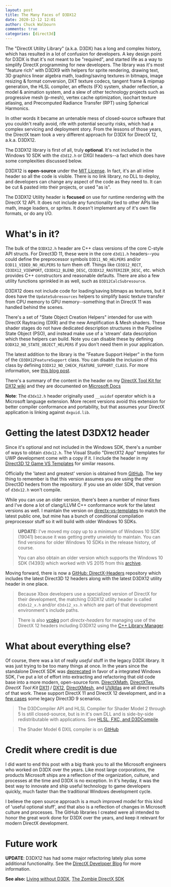 ```yaml
---
layout: post
title: The Many Faces of D3DX12
date: 2020-12-12 12:01
author: Chuck Walbourn
comments: true
categories: [direct3d]
---
```


The "DirectX Utility Library" (a.k.a. D3DX) has a long and complex history, which has resulted in a lot of confusion for developers. A key design point for D3DX is that it's not meant to be "required", and started life as a way to simplify DirectX programming for new developers. The library was it's most "feature rich" with D3DX9 with helpers for sprite rendering, drawing text, 3D graphics linear algebra math, loading/saving textures in bitmaps, image resizing & format conversion, DXT texture codecs, tangent frame & mipmap generation, the HLSL compiler, an effects (FX) system, shader reflection, a model & animation system, and a slew of other technology projects such as progressive mesh (p-mesh), vertex cache optimization, isochart texture atlasing, and Precomputed Radiance Transfer (RPT) using Spherical Harmonics.

In other words it became an untenable mess of closed-source software that you couldn't really avoid, rife with potential security risks, which had a complex servicing and deployment story. From the lessons of those years, the DirectX team took a very different approach for D3DX for DirectX 12, a.k.a. D3DX12.
<!--more-->

The D3DX12 library is first of all, truly **optional**. It's not included in the Windows 10 SDK with the ``d3d12.h`` or DXGI headers--a fact which does have some complexities discussed below.

D3DX12 is **open-source** under the [MIT License](https://opensource.org/licenses/MIT). In fact, it's an all inline header so all the code is visible. There is no link library, no DLL to deploy, and developers can change any aspect of the code as they need to. It can be cut & pasted into their projects, or used "as is".

The D3DX12 Utility header is **focused** on use for runtime rendering with the DirectX 12 API. It does not include any functionality tied to other APIs like math, image loaders, or sprites. It doesn't implement any of it's own file formats, or do any I/O.

# What's in it?

The bulk of the ``D3DX12.h`` header are C++ class versions of the core C-style API structs. For Direct3D 11, these were in the core ``d3d11.h`` headers--you could define the preprocessor symbols  ``D3D11_NO_HELPERS`` and/or ``D3D11_VIDEO_NO_HELPERS`` to turn them off. Things like ``CD3D12_RECT``, ``CD3DX12_VIEWPORT``, ``CD3DX12_BLEND_DESC``, ``CD3DX12_RASTERIZER_DESC``, etc. which provides C++ constructors and reasonable defaults. There are also a few utility functions sprinkled in as well, such as ``D3D12CalcSubresource``.

D3DX12 does not include code for loading/saving bitmaps as textures, but it does have the ``UpdateSubresources`` helpers to simplify basic texture transfer from CPU memory to GPU memory--something that in DirectX 11 was handled behind the scenes.

There's a set of "State Object Creation Helpers" intended for use with DirectX Raytracing (DXR) and the new Amplification & Mesh shaders. These shader stages do not have dedicated description structures in the Pipeline State Object (PSO), and instead make use of a 'stream' data description which these helpers can build. Note you can disable these by defining ``D3DX12_NO_STATE_OBJECT_HELPERS`` if you don't need them in your application.

The latest addition to the library is the "Feature Support Helper" in the form of the ``CD3DX12FeatureSupport`` class. You can disable the inclusion of this class by defining ``D3DX12_NO_CHECK_FEATURE_SUPPORT_CLASS``. For more information, see [this blog post](https://devblogs.microsoft.com/directx/introducing-a-new-api-for-checking-feature-support-in-direct3d-12/).

There's a summary of the content in the header on my [DirectX Tool Kit for DX12 wiki](https://github.com/microsoft/DirectXTK12/wiki/DirectXHelpers) and they are documented on [Microsoft Docs](https://docs.microsoft.com/en-us/windows/win32/direct3d12/helper-structures-and-functions-for-d3d12)

**Note**: The ``d3dx12.h`` header originally used ``__uuidof`` operator which is a Microsoft language extension. More recent versions avoid this extension for better compiler conformance and portability, but that assumes your DirectX application is linking against ``dxguid.lib``.

# Getting the latest D3DX12 header

Since it's optional and not included in the Windows SDK, there's a number of ways to obtain ``d3dx12.h``. The Visual Studio "DirectX12 App" templates for UWP development come with a copy if it. I include the header in my [Direct3D 12 Game VS Templates](https://walbourn.github.io/direct3d-game-visual-studio-templates-redux/) for similar reasons.

Officially the 'latest and greatest' version is obtained from [GitHub](https://raw.githubusercontent.com/microsoft/DirectX-Headers/main/include/directx/d3dx12.h). The key thing to remember is that this version assumes you are using the other Direct3D heders from the repository. If you use an older SDK, that version of ``d3dx12.h`` won't compile.

While you can use an older version, there's been a number of minor fixes and I've done a lot of clang/LLVM C++ conformance work for the latest versions as well. I maintain the version on [directx-vs-templates](https://github.com/walbourn/directx-vs-templates/blob/main/d3d12game_win32_dr/d3dx12.h) to match the latest public one, but mine has a bunch of conditional compilation preprocessor stuff so it will build with older Windows 10 SDKs.

> **UPDATE:** I've moved my copy up to a minimum of Windows 10 SDK (19041) because it was getting pretty unwieldy to maintain. You can find versions for older Windows 10 SDKs in the release history, of course.
>
> You can also obtain an older version which supports the Windows 10 SDK (14393) which worked with VS 2015 from this [archive](https://github.com/microsoft/Xbox-ATG-Samples/blob/main/Kits/ATGTK/d3dx12.h).

Moving forward, there is now a [GitHub: DirectX-Headers](https://github.com/microsoft/DirectX-Headers) repository which includes the latest Direct3D 12 headers along with the latest D3DX12 utility header in one place.

> Because Xbox developers use a specialized version of DirectX for their development, the matching D3DX12 utility header is called ``d3dx12_x.h`` and/or ``d3dx12_xs.h`` which are  part of that development environment's include paths.

> There is also [vcpkg](https://github.com/microsoft/vcpkg) port *directx-headers* for managing use of the DirectX 12 headers including D3DX12 using the [C++ Library Manager](https://docs.microsoft.com/en-us/cpp/build/vcpkg).

# What about everything else?

Of course, there was a lot of really *useful* stuff in the legacy D3DX library. It was just trying to be too many things at once. In the years since the standalone DirectX SDK was [deprecated](https://docs.microsoft.com/en-us/windows/win32/directx-sdk--august-2009-) in favor of a integrated Windows SDK, I've put a lot of effort into extracting and refactoring that old code base into a more modern, open-source form. [DirectXMath](https://walbourn.github.io/introducing-directxmath/), [DirectXTex](https://walbourn.github.io/directxtex/), *DirectX Tool Kit* [DX11](https://walbourn.github.io/directxtk/) / [DX12](https://walbourn.github.io/directx-tool-kit-for-directx-12/), [DirectXMesh](https://walbourn.github.io/directxmesh/), and [UVAtlas](https://walbourn.github.io/uvatlas-return-of-the-isochart/) are all direct results of that work. These support DirectX 11 and DirectX 12 development, and in a [few cases](https://walbourn.github.io/directx-tool-kit-for-audio-updates-and-a-direct3d-9-footnote/) some legacy Direct3D 9 scenarios.

> The D3DCompiler API and HLSL Compiler for Shader Model 2 through 5 is still closed-source, but is in it's own DLL and is side-by-side redistributable with applications. See [HLSL, FXC, and D3DCompile](https://walbourn.github.io/hlsl-fxc-and-d3dcompile/).

> The Shader Model 6 DXIL compiler is on [GitHub](https://github.com/Microsoft/DirectXShaderCompiler)

# Credit where credit is due

I did want to end this post with a big thank you to all the Microsoft engineers who worked on D3DX over the years. Like most large corporations, the products Microsoft ships are a reflection of the organization, culture, and processes at the time and D3DX is no exception. In it's heyday, it was the best way to innovate and ship useful technology to game developers quickly, much faster than the traditional Windows development cycle.

I believe the open source approach is a much improved model for this kind of 'useful optional stuff', and that also is a reflection of changes in Microsoft culture and processes. The GitHub libraries I created were all intended to honor the great work done for D3DX over the years, and keep it relevant for modern DirectX development.

# Future work

**UPDATE**: D3DX12 has had some major refactoring lately plus some additional functionality. See the [DirectX Developer Blog](https://devblogs.microsoft.com/directx/updates-in-directx-headers-repo/) for more information.

**See also:** [Living without D3DX](https://walbourn.github.io/living-without-d3dx/), [The Zombie DirectX SDK](https://walbourn.github.io/the-zombie-directx-sdk/)
